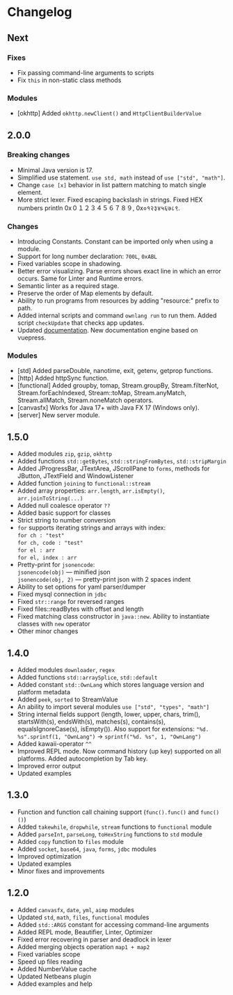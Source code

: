 # Changelog

## Next

### Fixes
- Fix passing command-line arguments to scripts
- Fix `this` in non-static class methods

### Modules
- [okhttp] Added `okhttp.newClient()` and `HttpClientBuilderValue`


## 2.0.0

### Breaking changes
- Minimal Java version is 17. 
- Simplified use statement. `use std, math` instead of `use ["std", "math"]`.
- Change `case [x]` behavior in list pattern matching to match single element.
- More strict lexer. Fixed escaping backslash in strings. Fixed HEX numbers println 0x０１２３４５６７８９, 0x०१२३४५६७८९.

### Changes
- Introducing Constants. Constant can be imported only when using a module.
- Support for long number declaration: `700L`, `0xABL`
- Fixed variables scope in shadowing.
- Better error visualizing. Parse errors shows exact line in which an error occurs. Same for Linter and Runtime errors.
- Semantic linter as a required stage.
- Preserve the order of Map elements by default.
- Ability to run programs from resources by adding "resource:" prefix to path.
- Added internal scripts and command `ownlang run` to run them. Added script `checkUpdate` that checks app updates.
- Updated [documentation](https://annimon.com/docs/ownlang/). New documentation engine based on vuepress.

### Modules
- [std] Added parseDouble, nanotime, exit, getenv, getprop functions.
- [http] Added httpSync function.
- [functional] Added groupby, tomap, Stream.groupBy, Stream.filterNot, Stream.forEachIndexed, Stream::toMap, Stream.anyMatch, Stream.allMatch, Stream.noneMatch operators.
- [canvasfx] Works for Java 17+ with Java FX 17 (Windows only).
- [server] New server module.


## 1.5.0

- Added modules `zip`, `gzip`, `okhttp`
- Added functions `std::getBytes`, `std::stringFromBytes`, `std::stripMargin`
- Added JProgressBar, JTextArea, JScrollPane to `forms`, methods for JButton, JTextField and WindowListener
- Added function `joining` to `functional::stream`
- Added array properties: `arr.length`, `arr.isEmpty()`, `arr.joinToString(...)`
- Added null coalesce operator `??`
- Added basic support for classes
- Strict string to number conversion
- `for` supports iterating strings and arrays with index:  
  `for ch : "test"`  
  `for ch, code : "test"`  
  `for el : arr`  
  `for el, index : arr`
- Pretty-print for `jsonencode`:  
  `jsonencode(obj)` — minified json  
  `jsonencode(obj, 2)` — pretty-print json with 2 spaces indent
- Ability to set options for yaml parser/dumper
- Fixed mysql connection in `jdbc`
- Fixed `str::range` for reversed ranges
- Fixed files::readBytes with offset and length
- Fixed matching class constructor in `java::new`. Ability to instantiate classes with `new` operator
- Other minor changes


## 1.4.0

- Added modules `downloader`, `regex`
- Added functions `std::arraySplice`, `std::default`
- Added constant `std::OwnLang` which stores language version and platform metadata
- Added `peek`, `sorted` to StreamValue
- An ability to import several modules `use ["std", "types", "math"]`
- String internal fields support (length, lower, upper, chars, trim(), startsWith(s), endsWith(s), matches(s), contains(s), equalsIgnoreCase(s), isEmpty()). Also support for extensions: `"%d. %s".sprintf(1, "OwnLang")` -> `sprintf("%d. %s", 1, "OwnLang")`
- Added  kawaii-operator `^^`
- Improved REPL mode. Now command history (up key) supported on all platforms. Added autocompletion by Tab key.
- Improved error output
- Updated examples


## 1.3.0

- Function and function call chaining support (`func().func()` and `func()()`)
- Added `takewhile`, `dropwhile`, `stream` functions to `functional` module
- Added `parseInt`, `parseLong`, `toHexString` functions to `std` module
- Added `copy` function to `files` module
- Added `socket`, `base64`, `java`, `forms`, `jdbc` modules
- Improved optimization
- Updated examples
- Minor fixes and improvements

## 1.2.0

- Added `canvasfx`, `date`, `yml`, `aimp` modules
- Updated `std`, `math`, `files`, `functional` modules
- Added `std::ARGS` constant for accessing command-line arguments
- Added REPL mode, Beautifier, Linter, Optimizer
- Fixed error recovering in parser and deadlock in lexer
- Added merging objects operation `map1 + map2`
- Fixed variables scope
- Speed up files reading
- Added NumberValue cache
- Updated Netbeans plugin
- Added examples and help

